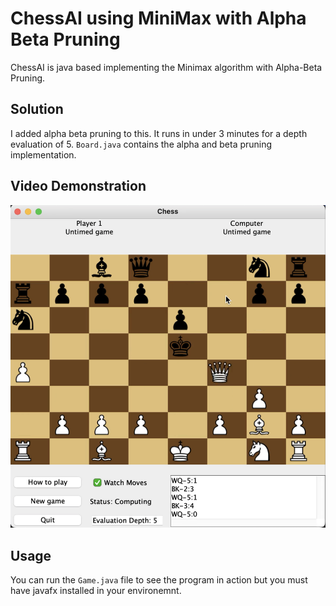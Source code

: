 # ChessAI using MiniMax with Alpha Beta Pruning

ChessAI is java based implementing the Minimax algorithm with Alpha-Beta Pruning.

## Solution

I added alpha beta pruning to this. It runs in under 3 minutes for a depth evaluation of 5. `Board.java` contains the alpha and beta pruning implementation.

## Video Demonstration

[![Video Thumbnail](ChessAI.png)](ChessAIVideo.mp4)

## Usage

You can run the `Game.java` file to see the program in action but you must have javafx installed in your environemnt.

